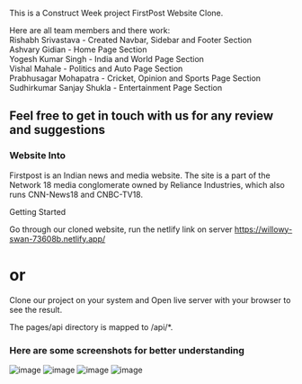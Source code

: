 This is a Construct Week project FirstPost Website Clone.

Here are all team members and there work:
<br/>
Rishabh Srivastava - Created Navbar, Sidebar and Footer Section
<br/>
Ashvary Gidian - Home Page Section
<br/>
Yogesh Kumar Singh - India and World Page Section
<br/>
Vishal Mahale - Politics and Auto Page Section
<br/>
Prabhusagar Mohapatra - Cricket, Opinion and Sports Page Section
<br/>
Sudhirkumar Sanjay Shukla - Entertainment Page Section
<br/>

## Feel free to get in touch with us for any review and suggestions

### Website Into
Firstpost is an Indian news and media website. The site is a part of the Network 18 media conglomerate owned by Reliance Industries, which also runs CNN-News18 and CNBC-TV18.

Getting Started

Go through our cloned website, run the netlify link on server
https://willowy-swan-73608b.netlify.app/

# or
Clone our project on your system and
Open live server with your browser to see the result.

The pages/api directory is mapped to /api/*.

### Here are some screenshots for better understanding

![image](https://user-images.githubusercontent.com/36689521/174482697-1b2fce6a-bf46-4bf9-94b3-17762d29a3fe.png)
![image](https://user-images.githubusercontent.com/36689521/174482722-e08f3908-2720-4e00-95fa-a32eb768a7ac.png)
![image](https://user-images.githubusercontent.com/36689521/174482756-f853dcd3-ff5b-4739-86e3-a15669a11adf.png)
![image](https://user-images.githubusercontent.com/36689521/174482797-456a1fb4-2eac-4819-bf7f-bb214029a04c.png)

